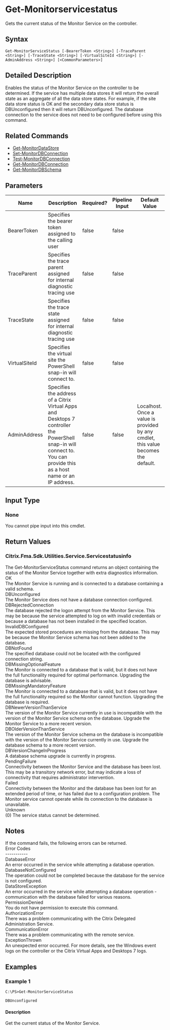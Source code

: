 ﻿
# Get-Monitorservicestatus
Gets the current status of the Monitor Service on the controller.
## Syntax

```
Get-MonitorServiceStatus [-BearerToken <String>] [-TraceParent <String>] [-TraceState <String>] [-VirtualSiteId <String>] [-AdminAddress <String>] [<CommonParameters>]
```

## Detailed Description
Enables the status of the Monitor Service on the controller to be determined. If the service has multiple data stores it will return the overall state as an aggregate of all the data store states. For example, if the site data store status is OK and the secondary data store status is DBUnconfigured then it will return DBUnconfigured. The database connection to the service does not need to be configured before using this command.


## Related Commands

* [Get-MonitorDataStore](../Get-MonitorDataStore/)
* [Set-MonitorDBConnection](../Set-MonitorDBConnection/)
* [Test-MonitorDBConnection](../Test-MonitorDBConnection/)
* [Get-MonitorDBConnection](../Get-MonitorDBConnection/)
* [Get-MonitorDBSchema](../Get-MonitorDBSchema/)
## Parameters
| Name   | Description | Required? | Pipeline Input | Default Value |
| --- | --- | --- | --- | --- |
| BearerToken | Specifies the bearer token assigned to the calling user | false | false |  |
| TraceParent | Specifies the trace parent assigned for internal diagnostic tracing use | false | false |  |
| TraceState | Specifies the trace state assigned for internal diagnostic tracing use | false | false |  |
| VirtualSiteId | Specifies the virtual site the PowerShell snap-in will connect to. | false | false |  |
| AdminAddress | Specifies the address of a Citrix Virtual Apps and Desktops 7 controller the PowerShell snap-in will connect to. You can provide this as a host name or an IP address. | false | false | Localhost. Once a value is provided by any cmdlet, this value becomes the default. |

## Input Type

### None
You cannot pipe input into this cmdlet.
## Return Values

### Citrix.Fma.Sdk.Utilities.Service.Servicestatusinfo
The Get-MonitorServiceStatus command returns an object containing the status of the Monitor Service together with extra diagnostics information.  
OK  
    The Monitor Service is running and is connected to a database containing a valid schema.  
DBUnconfigured  
    The Monitor Service does not have a database connection configured.  
DBRejectedConnection  
    The database rejected the logon attempt from the Monitor Service.  This may be because the service attempted to log on with invalid credentials or because a database has not been installed in the specified location.  
InvalidDBConfigured  
    The expected stored procedures are missing from the database.  This may be because the Monitor Service schema has not been added to the database.  
DBNotFound  
    The specified database could not be located with the configured connection string.  
DBMissingOptionalFeature  
    The Monitor is connected to a database that is valid, but it does not have the full functionality required for optimal performance. Upgrading the database is advisable.  
DBMissingMandatoryFeature  
    The Monitor is connected to a database that is valid, but it does not have the full functionality required so the Monitor cannot function. Upgrading the database is required.  
DBNewerVersionThanService  
    The version of the Monitor Service currently in use is incompatible with the version of the Monitor Service schema on the database.  Upgrade the Monitor Service to a more recent version.  
DBOlderVersionThanService  
    The version of the Monitor Service schema on the database is incompatible with the version of the Monitor Service currently in use.  Upgrade the database schema to a more recent version.  
DBVersionChangeInProgress  
    A database schema upgrade is currently in progress.  
PendingFailure  
    Connectivity between the Monitor Service and the database has been lost. This may be a transitory network error, but may indicate a loss of connectivity that requires administrator intervention.  
Failed  
    Connectivity between the Monitor and the database has been lost for an extended period of time, or has failed due to a configuration problem. The Monitor service cannot operate while its connection to the database is unavailable.  
Unknown  
    (0) The service status cannot be determined.
## Notes
If the command fails, the following errors can be returned.  
    Error Codes  
    -----------  
    DatabaseError  
        An error occurred in the service while attempting a database operation.  
    DatabaseNotConfigured  
        The operation could not be completed because the database for the service is not configured.  
    DataStoreException  
        An error occurred in the service while attempting a database operation - communication with the database failed for various reasons.  
    PermissionDenied  
        You do not have permission to execute this command.  
    AuthorizationError  
        There was a problem communicating with the Citrix Delegated Administration Service.  
    CommunicationError  
        There was a problem communicating with the remote service.  
    ExceptionThrown  
        An unexpected error occurred.  For more details, see the Windows event logs on the controller or the Citrix Virtual Apps and Desktops 7 logs.
## Examples

### Example 1

```
C:\PS>Get-MonitorServiceStatus  
  
DBUnconfigured
```

#### Description
Get the current status of the Monitor Service.

